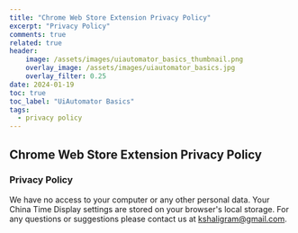 ```yaml
---
title: "Chrome Web Store Extension Privacy Policy"
excerpt: "Privacy Policy"
comments: true
related: true
header:
    image: /assets/images/uiautomator_basics_thumbnail.png
    overlay_image: /assets/images/uiautomator_basics.jpg
    overlay_filter: 0.25
date: 2024-01-19
toc: true
toc_label: "UiAutomator Basics"
tags:
  - privacy policy
---
```

## Chrome Web Store Extension Privacy Policy

### Privacy Policy

We have no access to your computer or any other personal data. Your China Time Display settings are stored on your browser's local storage.
For any questions or suggestions please contact us at kshaligram@gmail.com.